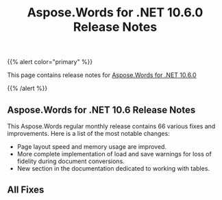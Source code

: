﻿---
title: Aspose.Words for .NET 10.6.0 Release Notes
description: "Aspose.Words for .NET 10.6.0 Release Notes – learn about the latest updates and fixes."
type: docs
weight: 20
url: /net/aspose-words-for-net-10-6-0-release-notes/
---

{{% alert color="primary" %}} 

This page contains release notes for [Aspose.Words for .NET 10.6.0](https://downloads.aspose.com/words/net/new-releases/aspose.words-for-.net-10.6.0/)

{{% /alert %}} 

## Aspose.Words for .NET 10.6 Release Notes

This Aspose.Words regular monthly release contains 66 various fixes and improvements. Here is a list of the most notable changes:

- Page layout speed and memory usage are improved.
- More complete implementation of load and save warnings for loss of fidelity during document conversions.
- New section in the documentation dedicated to working with tables.


## All Fixes
